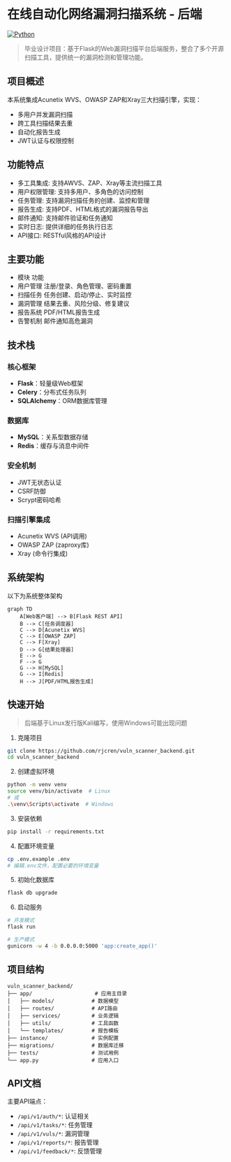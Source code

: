 # 在线自动化网络漏洞扫描系统 - 后端

[![Python](https://img.shields.io/badge/Python-3.12+-blue.svg)](https://www.python.org/)

> 毕业设计项目：基于Flask的Web漏洞扫描平台后端服务，整合了多个开源扫描工具，提供统一的漏洞检测和管理功能。

## 项目概述

本系统集成Acunetix WVS、OWASP ZAP和Xray三大扫描引擎，实现：
- 多用户并发漏洞扫描
- 跨工具扫描结果去重
- 自动化报告生成
- JWT认证与权限控制

## 功能特点

- 多工具集成: 支持AWVS、ZAP、Xray等主流扫描工具
- 用户权限管理: 支持多用户、多角色的访问控制
- 任务管理: 支持漏洞扫描任务的创建、监控和管理
- 报告生成: 支持PDF、HTML格式的漏洞报告导出
- 邮件通知: 支持邮件验证和任务通知
- 实时日志: 提供详细的任务执行日志
- API接口: RESTful风格的API设计
  

## 主要功能
- 模块	    功能
- 用户管理	  注册/登录、角色管理、密码重置
- 扫描任务	  任务创建、启动/停止、实时监控
- 漏洞管理	  结果去重、风险分级、修复建议
- 报告系统	  PDF/HTML报告生成
- 告警机制	  邮件通知高危漏洞

## 技术栈

### 核心框架
- **Flask**：轻量级Web框架
- **Celery**：分布式任务队列
- **SQLAlchemy**：ORM数据库管理

### 数据库
- **MySQL**：关系型数据存储
- **Redis**：缓存与消息中间件

### 安全机制
- JWT无状态认证
- CSRF防御
- Scrypt密码哈希

### 扫描引擎集成
- Acunetix WVS (API调用)
- OWASP ZAP (zaproxy库)
- Xray (命令行集成)

## 系统架构

以下为系统整体架构
```mermaid
graph TD
    A[Web客户端] --> B[Flask REST API]
    B --> C[任务调度器]
    C --> D[Acunetix WVS]
    C --> E[OWASP ZAP]
    C --> F[Xray]
    D --> G[结果处理器]
    E --> G
    F --> G
    G --> H[MySQL]
    G --> I[Redis]
    H --> J[PDF/HTML报告生成]
```

## 快速开始

> 后端基于Linux发行版Kali编写，使用Windows可能出现问题

1. 克隆项目
```bash
git clone https://github.com/rjcren/vuln_scanner_backend.git
cd vuln_scanner_backend
```

2. 创建虚拟环境
```bash
python -m venv venv
source venv/bin/activate  # Linux
# 或
.\venv\Scripts\activate  # Windows
```

3. 安装依赖
```bash
pip install -r requirements.txt
```

4. 配置环境变量
```bash
cp .env.example .env
# 编辑.env文件，配置必要的环境变量
```

5. 初始化数据库
```bash
flask db upgrade
```

6. 启动服务
```bash
# 开发模式
flask run

# 生产模式
gunicorn -w 4 -b 0.0.0.0:5000 'app:create_app()'
```

## 项目结构

```
vuln_scanner_backend/
├── app/                    # 应用主目录
│   ├── models/            # 数据模型
│   ├── routes/            # API路由
│   ├── services/          # 业务逻辑
│   ├── utils/             # 工具函数
│   └── templates/         # 报告模板
├── instance/              # 实例配置
├── migrations/            # 数据库迁移
├── tests/                 # 测试用例
└── app.py                 # 应用入口
```

## API文档

主要API端点：

- `/api/v1/auth/*`: 认证相关
- `/api/v1/tasks/*`: 任务管理
- `/api/v1/vuls/*`: 漏洞管理
- `/api/v1/reports/*`: 报告管理
- `/api/v1/feedback/*`: 反馈管理
